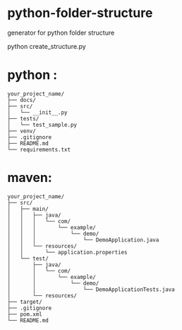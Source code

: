 # python-folder-structure
generator for python folder structure

python create_structure.py

# python : 
```
your_project_name/
├── docs/
├── src/
│   └── __init__.py
├── tests/
│   └── test_sample.py
├── venv/
├── .gitignore
├── README.md
└── requirements.txt
```

# maven: 
```
your_project_name/
├── src/
│   ├── main/
│   │   ├── java/
│   │   │   └── com/
│   │   │       └── example/
│   │   │           └── demo/
│   │   │               └── DemoApplication.java
│   │   └── resources/
│   │       └── application.properties
│   └── test/
│       ├── java/
│       │   └── com/
│       │       └── example/
│       │           └── demo/
│       │               └── DemoApplicationTests.java
│       └── resources/
├── target/
├── .gitignore
├── pom.xml
└── README.md
```